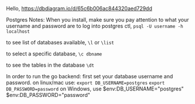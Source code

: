 Hello,
https://dbdiagram.io/d/65c6b006ac844320aed729dd


Postgres Notes:
When you install, make sure you pay attention to what your username and password are
to log into postgres ctl, 
`psql -U username -h localhost`

to see list of databases available, 
`\l` or `\list`

to select a specific database, 
`\c dbname`

to see the tables in the database
`\dt`


In order to run the go backend:
first set your database username and password. on linux/mac use:
`export DB_USERNAME=postgres`
`export DB_PASSWORD=password`
on Windows, use
 $env:DB_USERNAME="postgres"
 $env:DB_PASSWORD="password"


